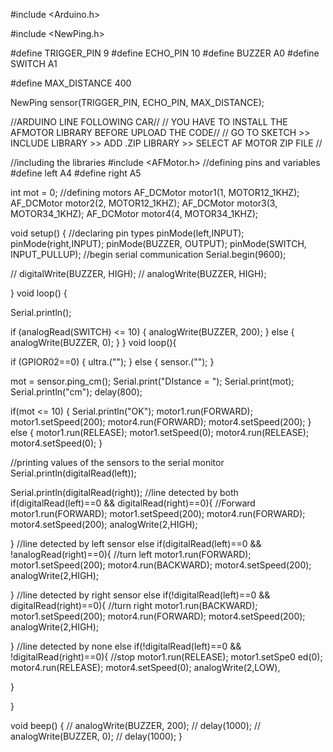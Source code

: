 

#include <Arduino.h>

#include <NewPing.h>


#define TRIGGER_PIN 9
#define ECHO_PIN 10
#define BUZZER A0
#define SWITCH A1

#define MAX_DISTANCE 400

NewPing sensor(TRIGGER_PIN, ECHO_PIN, MAX_DISTANCE);


//ARDUINO LINE FOLLOWING CAR//
// YOU HAVE TO INSTALL THE AFMOTOR LIBRARY BEFORE UPLOAD THE CODE//
// GO TO SKETCH >> INCLUDE LIBRARY >> ADD .ZIP LIBRARY >> SELECT AF MOTOR ZIP FILE //
 
//including the libraries
#include <AFMotor.h>
//defining pins and variables
#define left A4
#define right A5

int mot = 0;
//defining motors
AF_DCMotor motor1(1, MOTOR12_1KHZ); 
AF_DCMotor motor2(2, MOTOR12_1KHZ);
AF_DCMotor motor3(3, MOTOR34_1KHZ);
AF_DCMotor motor4(4, MOTOR34_1KHZ);




void setup() {
  //declaring pin types
  pinMode(left,INPUT);
  pinMode(right,INPUT);
  pinMode(BUZZER, OUTPUT);
  pinMode(SWITCH, INPUT_PULLUP);
  //begin serial communication
  Serial.begin(9600);

  // digitalWrite(BUZZER, HIGH);
  // analogWrite(BUZZER, HIGH);

  
} 
void loop() {

  Serial.println();

  if (analogRead(SWITCH) <= 10) {
    analogWrite(BUZZER, 200);
  } else {
    analogWrite(BUZZER, 0);
  }
}
void loop(){ 



  if (GPIOR02==0)
  {
    ultra.("");
  } else {
    sensor.("");
  }

  
  
  mot = sensor.ping_cm();
  Serial.print("DIstance = ");
  Serial.print(mot);
  Serial.println("cm");
  delay(800);


  if(mot <= 10) {
    Serial.println("OK");
    motor1.run(FORWARD);
    motor1.setSpeed(200);
    motor4.run(FORWARD);
    motor4.setSpeed(200);
  } else {
    motor1.run(RELEASE);
    motor1.setSpeed(0);
    motor4.run(RELEASE);
    motor4.setSpeed(0);
  }

  
  
  //printing values of the sensors to the serial monitor
  Serial.println(digitalRead(left));
  
  Serial.println(digitalRead(right));
  //line detected by both
  if(digitalRead(left)==0 && digitalRead(right)==0){
    //Forward
    motor1.run(FORWARD);
    motor1.setSpeed(200);
    motor4.run(FORWARD);
    motor4.setSpeed(200);
    analogWrite(2,HIGH);

  }
  //line detected by left sensor
  else if(digitalRead(left)==0 && !analogRead(right)==0){
    //turn left
    motor1.run(FORWARD);
    motor1.setSpeed(200);
    motor4.run(BACKWARD);
    motor4.setSpeed(200);
    analogWrite(2,HIGH);

    
  }
  //line detected by right sensor
  else if(!digitalRead(left)==0 && digitalRead(right)==0){
    //turn right
    motor1.run(BACKWARD);
    motor1.setSpeed(200);
    motor4.run(FORWARD);
    motor4.setSpeed(200);
    analogWrite(2,HIGH);
   
  }
  //line detected by none
  else if(!digitalRead(left)==0 && !digitalRead(right)==0){
    //stop
    motor1.run(RELEASE);
    motor1.setSpe0 ed(0);
    motor4.run(RELEASE);
    motor4.setSpeed(0);
    analogWrite(2,LOW),
    
    

    
   
  }

  
  
} 



void beep() {
  //  analogWrite(BUZZER, 200);
  // delay(1000);
  // analogWrite(BUZZER, 0);
  // delay(1000);
}

